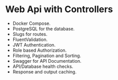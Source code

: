 # Web Api with Controllers
- Docker Compose.
- PostgreSQL for the database.
- Slugs for routes.
- FluentValidation.
- JWT Authentication.
- Role based Authorization.
- Filtering, Pagination and Sorting.
- Swagger for API Documentation.
- API/Database health checks.
- Response and output caching.
